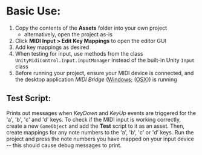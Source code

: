 # Basic Use: #

1. Copy the contents of the __Assets__ folder into your own project
	* alternatively, open the project as-is
2. Click __MIDI Input > Edit Key Mappings__ to open the editor GUI
3. Add key mappings as desired
4. When testing for input, use methods from the class `UnityMidiControl.Input.InputManager` instead of the built-in Unity `Input` class
5. Before running your project, ensure your MIDI device is connected, and the desktop application _MIDI Bridge_ ([Windows](https://github.com/keijiro/unity-midi-bridge/raw/master/midi-bridge-windows.zip); ([OSX](https://github.com/keijiro/unity-midi-bridge/raw/master/midi-bridge-osx.zip))) is running

## Test Script: ##

Prints out messages when _KeyDown_ and _KeyUp_ events are triggered for the 'a', 'b', 'c' and 'd' keys.
To check if the MIDI input is working correctly, create a new `GameObject` and add the __Test__ script to it as an asset.
Then, create mappings for any note numbers to the 'a', 'b', 'c' or 'd' keys.
Run the project and press the note numbers you have mapped on your input device -- this should cause debug messages to print.